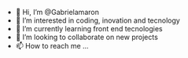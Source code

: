 - 👋 Hi, I’m @Gabrielamaron
- 👀 I’m interested in coding, inovation and tecnology
- 🌱 I’m currently learning front end tecnologies
- 💞️ I’m looking to collaborate on new projects 
- 📫 How to reach me ...

<!---
Gabrielamaron/Gabrielamaron is a ✨ special ✨ repository because its `README.md` (this file) appears on your GitHub profile.
You can click the Preview link to take a look at your changes.
--->

